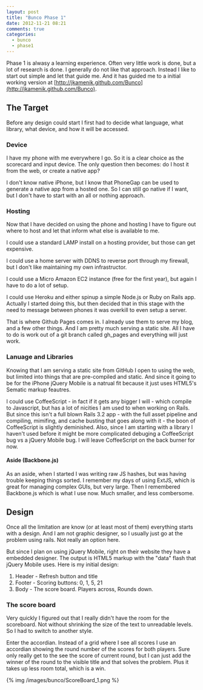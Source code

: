 ```yaml
---
layout: post
title: "Bunco Phase 1"
date: 2012-11-21 08:21
comments: true
categories:
  - bunco
  - phase1
---
```


Phase 1 is alwasy a learning experience.  Often very little work is done, but a lot of research is done.  I generally do not like that approach.  Instead I like to start out simple and let that guide me.  And it has guided me to a initial working version at [http://jkamenik.github.com/Bunco](http://jkamenik.github.com/Bunco).

<!-- more -->

## The Target

Before any design could start I first had to decide what language, what library, what device, and how it will be accessed.

### Device

I have my phone with me everywhere I go.  So it is a clear choice as the scorecard and input device.  The only question then becomes: do I host it from the web, or create a native app?

I don't know native iPhone, but I know that PhoneGap can be used to generate a native app from a hosted one.  So I can still go native if I want, but I don't have to start with an all or nothing approach.

### Hosting

Now that I have decided on using the phone and hosting I have to figure out where to host and let that inform what else is available to me.

I could use a standard LAMP install on a hosting provider, but those can get expensive.

I could use a home server with DDNS to reverse port through my firewall, but I don't like maintaining my own infrastructor.

I could use a Micro Amazon EC2 instance (free for the first year), but again I have to do a lot of setup.

I could use Heroku and either spinup a simple Node.js or Ruby on Rails app.  Actually I started doing this, but then decided that in this stage with the need to message between phones it was overkill to even setup a server.

That is where Github Pages comes in.  I already use them to serve my blog, and a few other things.  And I am pretty much serving a static site.  All I have to do is work out of a git branch called gh_pages and everything will just work.

### Lanuage and Libraries

Knowing that I am serving a static site from GitHub I open to using the web, but limited into things that are pre-compiled and static.  And since it going to be for the iPhone jQuery Mobile is a natrual fit because it just uses HTML5's Sematic markup feautres.

I could use CoffeeScript - in fact if it gets any bigger I will - which compile to Javascript, but has a lot of nicities I am used to when working on Rails.  But since this isn't a full blown Rails 3.2 app - with the full asset pipeline and compiling, mimifing, and cache busting that goes along with it - the boon of CoffeeScript is slightly deminished.  Also, since I am starting with a library I haven't used before it might be more complicated debuging a CoffeeScript bug vs a jQuery Mobile bug.  I will leave CoffeeScript on the back burner for now.

#### Aside (Backbone.js)

As an aside, when I started I was writing raw JS hashes, but was having trouble keeping things sorted.  I remember my days of using ExtJS, which is great for managing complex GUIs, but very large.  Then I remembered Backbone.js which is what I use now.  Much smaller, and less combersome.

## Design

Once all the limitation are know (or at least most of them) everything starts with a design.  And I am not graphic designer, so I usually just go at the problem using rails.  Not really an option here.

But since I plan on using jQuery Mobile, right on their website they have a embedded designer.  The output is HTML5 markup with the "data" flash that jQuery Mobile uses.  Here is my initial design:

<!-- image here -->
1. Header - Refresh button and title
1. Footer - Scoring buttons: 0, 1, 5, 21
1. Body - The score board.  Players across, Rounds down.

### The score board

Very quickly I figured out that I really didn't have the room for the scoreboard.  Not without shrinking the size of the text to unreadable levels.  So I had to switch to another style.

Enter the accordian.  Instead of a grid where I see all scores I use an accordian showing the round number of the scores for both players.  Sure only really get to the see the score of current round, but I can just add the winner of the round to the visible title and that solves the problem.  Plus it takes up less room total, which is a win.

{% img /images/bunco/ScoreBoard_1.png %}
<!-- image here -->